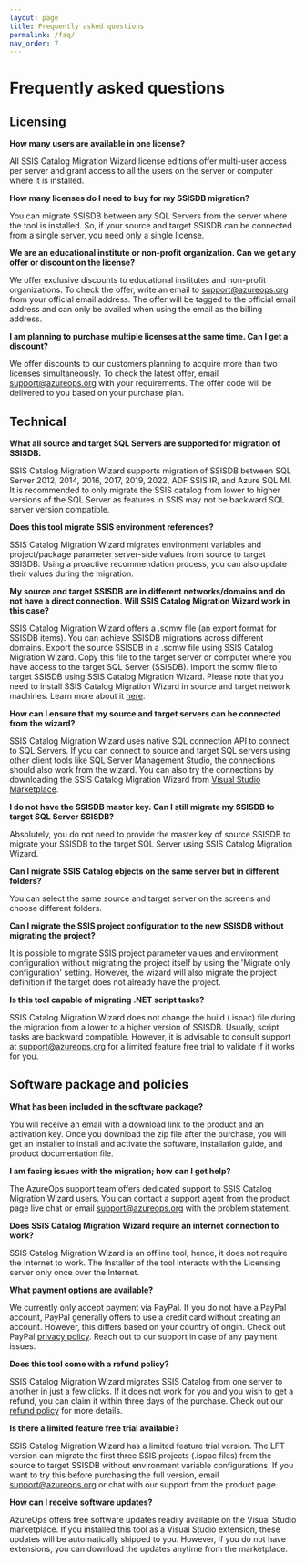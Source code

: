 ```yaml
---
layout: page
title: Frequently asked questions
permalink: /faq/
nav_order: 7
---
```

# Frequently asked questions

## Licensing 

**How many users are available in one license?**

All SSIS Catalog Migration Wizard license editions offer multi-user access per server and grant access to all the users on the server or computer where it is installed.

**How many licenses do I need to buy for my SSISDB migration?**

You can migrate SSISDB between any SQL Servers from the server where the tool is installed. So, if your source and target SSISDB can be connected from a single server, you need only a single license.

**We are an educational institute or non-profit organization. Can we get any offer or discount on the license?**

We offer exclusive discounts to educational institutes and non-profit organizations. To check the offer, write an email to support@azureops.org from your official email address. The offer will be tagged to the official email address and can only be availed when using the email as the billing address.

**I am planning to purchase multiple licenses at the same time. Can I get a discount?**

We offer discounts to our customers planning to acquire more than two licenses simultaneously. To check the latest offer, email support@azureops.org
with your requirements. The offer code will be delivered to you based on your purchase plan.

## Technical 

**What all source and target SQL Servers are supported for migration of SSISDB.**

SSIS Catalog Migration Wizard supports migration of SSISDB between SQL Server 2012, 2014, 2016, 2017, 2019, 2022, ADF SSIS IR, and Azure SQL MI. It is recommended to only migrate the SSIS catalog from lower to higher versions of the SQL Server as features in SSIS may not be backward SQL server version compatible. 

**Does this tool migrate SSIS environment references?**

SSIS Catalog Migration Wizard migrates environment variables and project/package parameter server-side values from source to target SSISDB. Using a proactive recommendation process, you can also update their values during the migration.

**My source and target SSISDB are in different networks/domains and do not have a direct connection. Will SSIS Catalog Migration Wizard work in this case?**

SSIS Catalog Migration Wizard offers a .scmw file (an export format for SSISDB items). You can achieve SSISDB migrations across different domains. Export the source SSISDB in a .scmw file using SSIS Catalog Migration Wizard. Copy this file to the target server or computer where you have access to the target SQL Server (SSISDB). Import the scmw file to target SSISDB using SSIS Catalog Migration Wizard. Please note that you need to install SSIS Catalog Migration Wizard in source and target network machines. Learn more about it [here](https://azureops.org/articles/export-and-import-ssisdb/).

**How can I ensure that my source and target servers can be connected from the wizard?**

SSIS Catalog Migration Wizard uses native SQL connection API to connect to SQL Servers. If you can connect to source and target SQL servers using other client tools like SQL Server Management Studio, the connections should also work from the wizard. You can also try the connections by downloading the SSIS Catalog Migration Wizard from [Visual Studio Marketplace](https://marketplace.visualstudio.com/items?itemName=AzureOps.ssiscatalogerpro&ssr=false#overview).

**I do not have the SSISDB master key. Can I still migrate my SSISDB to target SQL Server SSISDB?**

Absolutely, you do not need to provide the master key of source SSISDB to migrate your SSISDB to the target SQL Server using SSIS Catalog Migration Wizard.

**Can I migrate SSIS Catalog objects on the same server but in different folders?**

You can select the same source and target server on the screens and choose different folders. 

**Can I migrate the SSIS project configuration to the new SSISDB without migrating the project?**

It is possible to migrate SSIS project parameter values and environment configuration without migrating the project itself by using the 'Migrate only configuration' setting. However, the wizard will also migrate the project definition if the target does not already have the project.

**Is this tool capable of migrating .NET script tasks?**

SSIS Catalog Migration Wizard does not change the build (.ispac) file during the migration from a lower to a higher version of SSISDB. Usually, script tasks are backward compatible. However, it is advisable to consult support at support@azureops.org for a limited feature free trial to validate if it works for you.

## Software package and policies

**What has been included in the software package?**

You will receive an email with a download link to the product and an activation key. Once you download the zip file after the purchase, you will get an installer to install and activate the software, installation guide, and product documentation file. 

**I am facing issues with the migration; how can I get help?**

The AzureOps support team offers dedicated support to SSIS Catalog Migration Wizard users. You can contact a support agent from the product page live chat or email support@azureops.org with the problem statement.

**Does SSIS Catalog Migration Wizard require an internet connection to work?**

SSIS Catalog Migration Wizard is an offline tool; hence, it does not require the Internet to work. The Installer of the tool interacts with the Licensing server only once over the Internet.

**What payment options are available?**

We currently only accept payment via PayPal. If you do not have a PayPal account, PayPal generally offers to use a credit card without creating an account. However, this differs based on your country of origin. Check out PayPal [privacy policy](https://www.paypal.com/us/legalhub/privacy-full). Reach out to our support in case of any payment issues.
 
**Does this tool come with a refund policy?**

SSIS Catalog Migration Wizard migrates SSIS Catalog from one server to another in just a few clicks. If it does not work for you and you wish to get a refund, you can claim it within three days of the purchase. Check out our [refund policy](https://azureops.org/refund_returns/) for more details.

**Is there a limited feature free trial available?**

SSIS Catalog Migration Wizard has a limited feature trial version. The LFT version can migrate the first three SSIS projects (.ispac files) from the source to target SSISDB without environment variable configurations. If you want to try this before purchasing the full version, email support@azureops.org or chat with our support from the product page.

**How can I receive software updates?**

AzureOps offers free software updates readily available on the Visual Studio marketplace. If you installed this tool as a Visual Studio extension, these updates will be automatically shipped to you. However, if you do not have extensions, you can download the updates anytime from the marketplace. 

